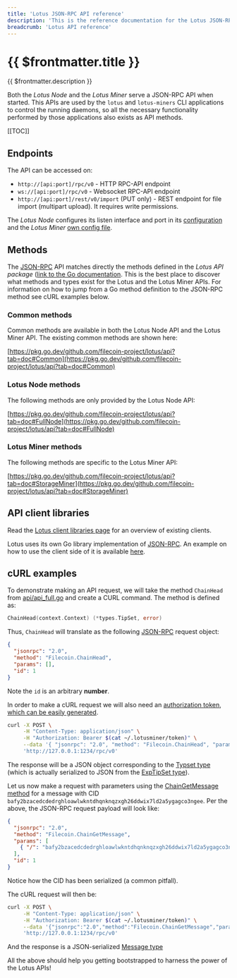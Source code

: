 ```yaml
---
title: 'Lotus JSON-RPC API reference'
description: 'This is the reference documentation for the Lotus JSON-RPC API.'
breadcrumb: 'Lotus API reference'
---
```


# {{ $frontmatter.title }}

{{ $frontmatter.description }}

Both the _Lotus Node_ and the _Lotus Miner_ serve a JSON-RPC API when started. This APIs are used by the `lotus` and `lotus-miners` CLI applications to control the running daemons, so all the necessary functionality performed by those applications also exists as API methods.

[[TOC]]

## Endpoints

The API can be accessed on:

- `http://[api:port]/rpc/v0` - HTTP RPC-API endpoint
- `ws://[api:port]/rpc/v0` - Websocket RPC-API endpoint
- `http://[api:port]/rest/v0/import` (PUT only) - REST endpoint for file import (multipart upload). It requires write permissions.

The _Lotus Node_ configures its listen interface and port in its [configuration](../get-started/lotus/configuration-and-advanced-usage) and the _Lotus Miner_ [own config file](../mine/lotus/miner-configuration).

## Methods

The [JSON-RPC](https://www.jsonrpc.org/specification) API matches directly the methods defined in the _Lotus API package_ ([link to the Go documentation](https://github.com/filecoin-project/lotus/api). This is the best place to discover what methods and types exist for the Lotus and the Lotus Miner APIs. For information on how to jump from a Go method definition to the JSON-RPC method see cURL examples below.

### Common methods

Common methods are available in both the Lotus Node API and the Lotus Miner API. The existing common methods are shown here:

[https://pkg.go.dev/github.com/filecoin-project/lotus/api?tab=doc#Common](https://pkg.go.dev/github.com/filecoin-project/lotus/api?tab=doc#Common)

### Lotus Node methods

The following methods are only provided by the Lotus Node API:

[https://pkg.go.dev/github.com/filecoin-project/lotus/api?tab=doc#FullNode](https://pkg.go.dev/github.com/filecoin-project/lotus/api?tab=doc#FullNode)

### Lotus Miner methods

The following methods are specific to the Lotus Miner API:

[https://pkg.go.dev/github.com/filecoin-project/lotus/api?tab=doc#StorageMiner](https://pkg.go.dev/github.com/filecoin-project/lotus/api?tab=doc#StorageMiner)

## API client libraries

Read the [Lotus client libraries page](../build/lotus/api-client-libraries) for an overview of existing clients.

Lotus uses its own Go library implementation of [JSON-RPC](https://github.com/filecoin-project/go-jsonrpc). An example on how to use the client side of it is available [here](../build/lotus/go-json-rpc).

## cURL examples

To demonstrate making an API request, we will take the method `ChainHead` from [api/api_full.go](https://github.com/filecoin-project/lotus/blob/master/api/api_full.go) and create a CURL command. The method is defined as:

```go
ChainHead(context.Context) (*types.TipSet, error)
```

Thus, `ChainHead` will translate as the following [JSON-RPC](https://www.jsonrpc.org/specification) request object:

```json
{
  "jsonrpc": "2.0",
  "method": "Filecoin.ChainHead",
  "params": [],
  "id": 1
}
```

Note the `id` is an arbitrary **number**.

In order to make a cURL request we will also need an [authorization token, which can be easily generated](../build/lotus/api-token-generation.md).

```sh
curl -X POST \
	 -H "Content-Type: application/json" \
	 -H "Authorization: Bearer $(cat ~/.lotusminer/token)" \
	 --data '{ "jsonrpc": "2.0", "method": "Filecoin.ChainHead", "params": [], "id": 1 }' \
	 'http://127.0.0.1:1234/rpc/v0'
```

The response will be a JSON object corresponding to the [Typset type](https://pkg.go.dev/github.com/filecoin-project/lotus/chain/types?tab=doc#TipSet) (which is actually serialized to JSON from the [ExpTipSet type](https://pkg.go.dev/github.com/filecoin-project/lotus/chain/types?tab=doc#ExpTipSet)).

Let us now make a request with parameters using the [ChainGetMessage method](https://pkg.go.dev/github.com/filecoin-project/lotus/api?tab=doc#FullNode) for a message with CID `bafy2bzacedcdedrghloawlwkntdhqnknqzxgh26ddwix7ld2a5ygagco3ngee`. Per the above, the JSON-RPC request payload will look like:

```json
{
  "jsonrpc": "2.0",
  "method": "Filecoin.ChainGetMessage",
  "params": [
    { "/": "bafy2bzacedcdedrghloawlwkntdhqnknqzxgh26ddwix7ld2a5ygagco3ngee" }
  ],
  "id": 1
}
```

Notice how the CID has been serialized (a common pitfall).

The cURL request will then be:

```sh
curl -X POST \
	 -H "Content-Type: application/json" \
	 -H "Authorization: Bearer $(cat ~/.lotusminer/token)" \
	 --data '{"jsonrpc":"2.0","method":"Filecoin.ChainGetMessage","params":[{"/":"bafy2bzacedcdedrghloawlwkntdhqnknqzxgh26ddwix7ld2a5ygagco3ngee"}],"id":1}' \
	 'http://127.0.0.1:1234/rpc/v0'
```

And the response is a JSON-serialized [Message type](https://pkg.go.dev/github.com/filecoin-project/lotus/chain/types?tab=doc#Message)

All the above should help you getting bootstrapped to harness the power of the Lotus APIs!
